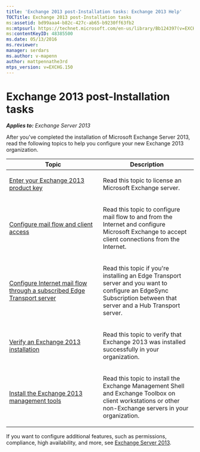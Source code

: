 ```yaml
---
title: 'Exchange 2013 post-Installation tasks: Exchange 2013 Help'
TOCTitle: Exchange 2013 post-Installation tasks
ms:assetid: bd99aaa4-b82c-427c-ab65-b9230ff63fb2
ms:mtpsurl: https://technet.microsoft.com/en-us/library/Bb124397(v=EXCHG.150)
ms:contentKeyID: 48385500
ms.date: 05/13/2016
ms.reviewer: 
manager: serdars
ms.author: v-mapenn
author: mattpennathe3rd
mtps_version: v=EXCHG.150
---
```


# Exchange 2013 post-Installation tasks

_**Applies to:** Exchange Server 2013_

After you've completed the installation of Microsoft Exchange Server 2013, read the following topics to help you configure your new Exchange 2013 organization.

<table>
<colgroup>
<col style="width: 50%" />
<col style="width: 50%" />
</colgroup>
<thead>
<tr class="header">
<th>Topic</th>
<th>Description</th>
</tr>
</thead>
<tbody>
<tr class="odd">
<td><p><a href="enter-your-exchange-2013-product-key-exchange-2013-help.md">Enter your Exchange 2013 product key</a></p></td>
<td><p>Read this topic to license an Microsoft Exchange server.</p></td>
</tr>
<tr class="even">
<td><p><a href="configure-mail-flow-and-client-access-exchange-2013-help.md">Configure mail flow and client access</a></p></td>
<td><p>Read this topic to configure mail flow to and from the Internet and configure Microsoft Exchange to accept client connections from the Internet.</p></td>
</tr>
<tr class="odd">
<td><p><a href="configure-internet-mail-flow-through-a-subscribed-edge-transport-server-exchange-2013-help.md">Configure Internet mail flow through a subscribed Edge Transport server</a></p></td>
<td><p>Read this topic if you're installing an Edge Transport server and you want to configure an EdgeSync Subscription between that server and a Hub Transport server.</p></td>
</tr>
<tr class="even">
<td><p><a href="verify-an-exchange-2013-installation-exchange-2013-help.md">Verify an Exchange 2013 installation</a></p></td>
<td><p>Read this topic to verify that Exchange 2013 was installed successfully in your organization.</p></td>
</tr>
<tr class="odd">
<td><p><a href="install-the-exchange-2013-management-tools-exchange-2013-help.md">Install the Exchange 2013 management tools</a></p></td>
<td><p>Read this topic to install the Exchange Management Shell and Exchange Toolbox on client workstations or other non-Exchange servers in your organization.</p></td>
</tr>
</tbody>
</table>

If you want to configure additional features, such as permissions, compliance, high availability, and more, see [Exchange Server 2013](exchange-server-2013-exchange-2013-help.md).
